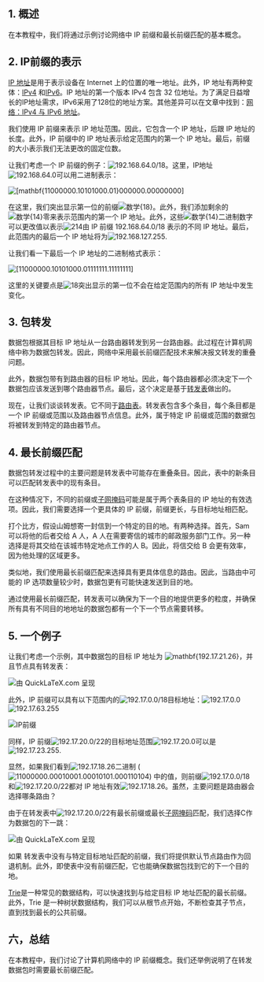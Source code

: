 ## 1. 概述

在本教程中，我们将通过示例讨论网络中 IP 前缀和最长前缀匹配的基本概念。

## 2. IP前缀的表示

[IP 地址](https://www.baeldung.com/cs/ip-address-subnet-mask)是用于表示设备在 Internet 上的位置的唯一地址。此外，IP 地址有两种变体：[IPv4](https://www.baeldung.com/cs/ipv4-vs-ipv6) 和[IPv6](https://www.baeldung.com/cs/ipv4-vs-ipv6)。IP 地址的第一个版本 IPv4 包含 32 位地址。为了满足日益增长的IP地址需求，IPv6采用了128位的地址方案。其他差异可以在文章中找到：[网络：IPv4 与 IPv6 地址](https://www.baeldung.com/cs/ipv4-vs-ipv6)。

我们使用 IP 前缀来表示 IP 地址范围。因此，它包含一个 IP 地址，后跟 IP 地址的长度。此外，IP 前缀中的 IP 地址表示给定范围内的第一个 IP 地址。最后，前缀的大小表示我们无法更改的固定位数。

让我们考虑一个 IP 前缀的例子：![192.168.64.0/18](https://www.baeldung.com/wp-content/ql-cache/quicklatex.com-1bac8c40130928205b0e69ecacb6b403_l3.svg)。这里，IP地址![192.168.64.0](https://www.baeldung.com/wp-content/ql-cache/quicklatex.com-be3cf2a4bd1ae1490129069b5909cda5_l3.svg)可以用二进制表示：

 ![[mathbf{11000000.10101000.01}000000.00000000]](https://www.baeldung.com/wp-content/ql-cache/quicklatex.com-1c3292b8a2e3e91c4052b88f9d3d8c3f_l3.svg)

在这里，我们突出显示第一位的前缀![数学{18}](https://www.baeldung.com/wp-content/ql-cache/quicklatex.com-07fce5498c3d0862b72f5462fb8f284e_l3.svg)。此外，我们添加剩余的![数学{14}](https://www.baeldung.com/wp-content/ql-cache/quicklatex.com-8ddaaf3b4084678ff2b0f8779e1ad080_l3.svg)零来表示范围内的第一个 IP 地址。此外，这些![数学{14}](https://www.baeldung.com/wp-content/ql-cache/quicklatex.com-8ddaaf3b4084678ff2b0f8779e1ad080_l3.svg)二进制数字可以更改值以表示![214](https://www.baeldung.com/wp-content/ql-cache/quicklatex.com-d0683ccf3192ccedd5ed1a2eb590e051_l3.svg)由 IP 前缀 192.168.64.0/18 表示的不同 IP 地址。最后，此范围内的最后一个 IP 地址将为![192.168.127.255](https://www.baeldung.com/wp-content/ql-cache/quicklatex.com-cd2e89f57de2733f460a39c21dd8a558_l3.svg).

让我们看一下最后一个 IP 地址的二进制格式表示：

 ![[11000000.10101000.01111111.11111111]](https://www.baeldung.com/wp-content/ql-cache/quicklatex.com-c8351ff2190c153e5648102ec739e61e_l3.svg)

这里的关键要点是![18](https://www.baeldung.com/wp-content/ql-cache/quicklatex.com-389b768e82881d2558eba252411bb388_l3.svg)突出显示的第一位不会在给定范围内的所有 IP 地址中发生变化。

## 3. 包转发

数据包根据其目标 IP 地址从一台路由器转发到另一台路由器。此过程在计算机网络中称为数据包转发。因此，网络中采用最长前缀匹配技术来解决报文转发的重叠问题。

此外，数据包带有到路由器的目标 IP 地址。因此，每个路由器都必须决定下一个数据包应该发送到哪个路由器节点。最后，这个决定是基于[转发表](https://en.wikipedia.org/wiki/Forwarding_information_base)做出的。

现在，让我们谈谈转发表。它不同于[路由表](https://www.baeldung.com/cs/routing-table-entry)。转发表包含多个条目，每个条目都是一个 IP 前缀或范围以及路由器节点信息。此外，属于特定 IP 前缀或范围的数据包将被转发到特定的路由器节点。

## 4. 最长前缀匹配

数据包转发过程中的主要问题是转发表中可能存在重叠条目。因此，表中的新条目可以匹配转发表中的现有条目。

在这种情况下，不同的前缀或[子网掩码](https://www.baeldung.com/cs/ip-address-subnet-mask)可能是属于两个表条目的 IP 地址的有效选项。因此，我们需要选择一个更具体的 IP 前缀，前缀更长，与目标地址相匹配。

打个比方，假设山姆想寄一封信到一个特定的目的地。有两种选择。首先，Sam 可以将他的后者交给 A 人，A 人在需要寄信的城市的邮政服务部门工作。另一种选择是将其交给在该城市特定地点工作的人 B。因此，将信交给 B 会更有效率，因为他处理的区域更多。

类似地，我们使用最长前缀匹配来选择具有更具体信息的路由。因此，当路由中可能的 IP 选项数量较少时，数据包更有可能快速发送到目的地。

通过使用最长前缀匹配，转发表可以确保为下一个目的地提供更多的粒度，并确保所有具有不同目的地地址的数据包都有一个下一个节点需要转移。

## 5. 一个例子

让我们考虑一个示例，其中数据包的目标 IP 地址为 ![mathbf{192.17.21.26}](https://www.baeldung.com/wp-content/ql-cache/quicklatex.com-812caa2e043ae9eceb87421f73b2b279_l3.svg)，并且节点具有转发表：

![由 QuickLaTeX.com 呈现](https://www.baeldung.com/wp-content/ql-cache/quicklatex.com-7e1f1555f6344db91784b8fe31a88d71_l3.svg)

此外，IP 前缀可以具有以下范围内的![192.17.0.0/18](https://www.baeldung.com/wp-content/ql-cache/quicklatex.com-c989860c32ea7261aacd1148ed8a3d57_l3.svg)目标地址：![192.17.0.0](https://www.baeldung.com/wp-content/ql-cache/quicklatex.com-7cad6a369b2293d2979c75b3be5ee8d5_l3.svg)![192.17.63.255](https://www.baeldung.com/wp-content/ql-cache/quicklatex.com-566a61be1463abb67eb71de5518f13d4_l3.svg)

![IP前缀](https://www.baeldung.com/wp-content/uploads/sites/4/2022/02/IPPrefix.png)

同样，IP 前缀![192.17.20.0/22](https://www.baeldung.com/wp-content/ql-cache/quicklatex.com-69a50467010958e3b8c0bf5cfbef5d78_l3.svg)的目标地址范围![192.17.20.0](https://www.baeldung.com/wp-content/ql-cache/quicklatex.com-66101fcbd66d520127e33a94cad91952_l3.svg)可以是![192.17.23.255](https://www.baeldung.com/wp-content/ql-cache/quicklatex.com-d6d6c29caf5650705163cfcf652b759f_l3.svg).

显然，如果我们看到![192.17.18.26](https://www.baeldung.com/wp-content/ql-cache/quicklatex.com-4cd81acf1cae95c82e46267498bc9487_l3.svg)二进制 ( ![11000000.00010001.00010101.000110104](https://www.baeldung.com/wp-content/ql-cache/quicklatex.com-9d365a9107f88d8c176188c45e5f5564_l3.svg)) 中的值，则前缀![192.17.0.0/18](https://www.baeldung.com/wp-content/ql-cache/quicklatex.com-c989860c32ea7261aacd1148ed8a3d57_l3.svg)和![192.17.20.0/22](https://www.baeldung.com/wp-content/ql-cache/quicklatex.com-69a50467010958e3b8c0bf5cfbef5d78_l3.svg)都对 IP 地址有效![192.17.18.26](https://www.baeldung.com/wp-content/ql-cache/quicklatex.com-4cd81acf1cae95c82e46267498bc9487_l3.svg)。虽然，主要问题是路由器会选择哪条路由？

由于在转发表中![192.17.20.0/22](https://www.baeldung.com/wp-content/ql-cache/quicklatex.com-69a50467010958e3b8c0bf5cfbef5d78_l3.svg)有最长前缀或最长[子网掩码](https://www.baeldung.com/cs/ip-address-subnet-mask)匹配，我们选择C作为数据包的下一跳：

![由 QuickLaTeX.com 呈现](https://www.baeldung.com/wp-content/ql-cache/quicklatex.com-c1dac7b3697efb222a9c04347a8c6112_l3.svg)

如果 转发表中没有与特定目标地址匹配的前缀，我们将提供默认节点路由作为回退机制。此外，即使表中没有前缀匹配，它也能确保数据包找到它的下一个目的地。

[Trie](https://www.baeldung.com/cs/tries-prefix-trees)是一种常见的数据结构，可以快速找到与给定目标 IP 地址匹配的最长前缀。此外，Trie 是一种树状数据结构，我们可以从根节点开始，不断检查其子节点，直到找到最长的公共前缀。

## 六，总结

在本教程中，我们讨论了计算机网络中的 IP 前缀概念。我们还举例说明了在转发数据包时需要最长前缀匹配。